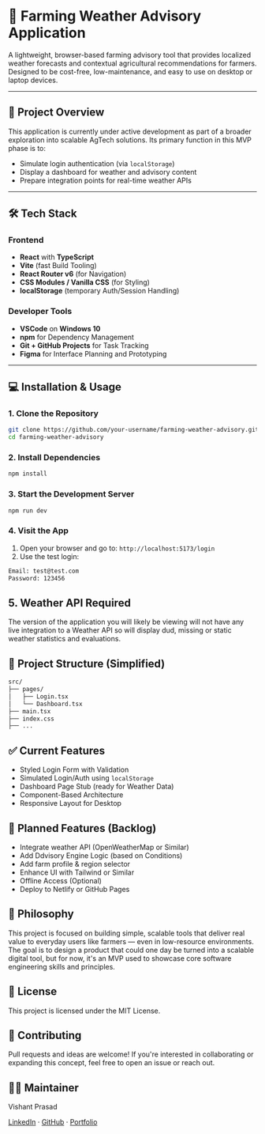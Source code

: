 # 🌾 Farming Weather Advisory Application

A lightweight, browser-based farming advisory tool that provides localized weather forecasts and contextual agricultural recommendations for farmers. Designed to be cost-free, low-maintenance, and easy to use on desktop or laptop devices.

---

## 🚀 Project Overview

This application is currently under active development as part of a broader exploration into scalable AgTech solutions. Its primary function in this MVP phase is to:

- Simulate login authentication (via `localStorage`)
- Display a dashboard for weather and advisory content
- Prepare integration points for real-time weather APIs

---

## 🛠️ Tech Stack

### Frontend
- **React** with **TypeScript**
- **Vite** (fast Build Tooling)
- **React Router v6** (for Navigation)
- **CSS Modules / Vanilla CSS** (for Styling)
- **localStorage** (temporary Auth/Session Handling)

### Developer Tools
- **VSCode** on **Windows 10**
- **npm** for Dependency Management
- **Git + GitHub Projects** for Task Tracking
- **Figma** for Interface Planning and Prototyping

---

## 💻 Installation & Usage

### 1. Clone the Repository

```bash
git clone https://github.com/your-username/farming-weather-advisory.git
cd farming-weather-advisory
```

### 2. Install Dependencies
```bash
npm install
```

### 3. Start the Development Server
```bash
npm run dev
```

### 4. Visit the App
1. Open your browser and go to: `http://localhost:5173/login`
2. Use the test login:
```bash
Email: test@test.com
Password: 123456
```

## 5. Weather API Required
The version of the application you will likely be viewing will not have any live integration to a Weather API so will display dud, missing or static weather statistics and evaluations. 

## 📁 Project Structure (Simplified)
```bash
src/
├── pages/
│   ├── Login.tsx
│   └── Dashboard.tsx
├── main.tsx
├── index.css
├── ...
```

## ✅ Current Features
- Styled Login Form with Validation
- Simulated Login/Auth using `localStorage`
- Dashboard Page Stub (ready for Weather Data)
- Component-Based Architecture
- Responsive Layout for Desktop

## 🧩 Planned Features (Backlog)
- Integrate weather API (OpenWeatherMap or Similar)
- Add Ddvisory Engine Logic (based on Conditions)
- Add farm profile & region selector
- Enhance UI with Tailwind or Similar
- Offline Access (Optional)
- Deploy to Netlify or GitHub Pages

## 🧠 Philosophy
This project is focused on building simple, scalable tools that deliver real value to everyday users like farmers — even in low-resource environments. The goal is to design a product that could one day be turned into a scalable digital tool, but for now, it's an MVP used to showcase core software engineering skills and principles.

## 📄 License
This project is licensed under the MIT License.

## 🤝 Contributing
Pull requests and ideas are welcome! If you're interested in collaborating or expanding this concept, feel free to open an issue or reach out.

## 🙋‍♂️ Maintainer
Vishant Prasad

[LinkedIn](https://www.linkedin.com/in/vishant-prasad/) · [GitHub](https://github.com/vish8426/) · [Portfolio](https://vish-portfolio.framer.website/)